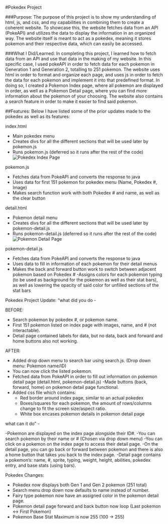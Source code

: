 #Pokedex Project

###Purpose:
The purpose of this project is to show my understanding of html, js, and css, and my capabilities in combining them to create a coherent website. To showcase this, the website fetches data from an API (PokeAPI) and utilizes the data to display the information in an organized way. The website itself is meant to act as a pokedex, meaning it stores pokemon and their respective data, which can easily be accessed.

###What I Did/Learned:
In completing this project, I learned how to fetch data from an API and use that data in the making of my website. In this specific case, I used pokeAPI in order to fetch data for each pokemon in Generation 1 and Generation 2, totalling to 251 pokemon. The website uses html in order to format and organize each page, and uses js in order to fetch the data for each pokemon and implement it into that predefined format. In doing so, I created a Pokemon Index page, where all pokemon are displayed in order, as well as a Pokemon Detail page, where you can find more information about the pokemon of your choosing. The website also contains a search feature in order to make it easier to find said pokemon.

##Features:
Below I have listed some of the prior updates made to the pokedex as well as its features:

index.html
- Main pokedex menu
- Creates divs for all the different sections that will be used later by pokemon.js
- Runs pokemon.js (deferred so it runs after the rest of the code)
![Pokedex Index Page](/assets/Index.PNG)

pokemon.js
- Fetches data from PokeAPI and converts the response to java
- Uses data for first 151 pokemon for pokedex menu (Name, Pokedex #, Image)
- Makes search function work with both Pokedex # and name, as well as the clear button




detail.html
- Pokemon detail menu 
- Creates divs for all the different sections that will be used later by pokemon-detail.js
- Runs pokemon-detail.js (deferred so it runs after the rest of the code)
![Pokemon Detail Page](/assets/Detail/PNG)

pokemon-detail.js
- Fetches data from PokeAPI and converts the response to java
- Uses data to fill in information of each pokemon for their detail menus
- Makes the back and forward button work to switch between adjacent pokemon based on Pokedex #
-Assigns colors for each pokemon typing (to be used as background for the pokemon as well as their stat bars), as well as lowering the opacity of said color for unfilled sections of the stat bars


Pokedex Project Update:
“what did you do -


BEFORE:
- Search pokemon by pokedex #, or pokemon name.
- First 151 pokemon listed on index page with images, name, and # (not interactable).
- Detail page contained labels for data, but no data, back and forward and home buttons also not working.

AFTER:
- Added drop down menu to search bar using search.js. (Drop down menu: Pokemon name/ID)
- You can now click the listed pokemon.
- Fetched data from PokeAPI in order to fill out information on pokemon detail page (detail.html, pokemon-detail.js)
-Made buttons (back, forward, home) on pokemon detail page functional.
- Added css file which contains: 
	- Red border around index page, similar to an actual pokedex
	- Boxes/squares for each pokemon, the amount of rows/columns change to fit the screen size/aspect ratio.
	- White box encases pokemon details in pokemon detail page

 what can it do” -

-Pokemon are displayed on the index page alongside their ID#.
-You can search pokemon by their name or # (Chosen via drop down menu) 
-You can click on a pokemon on the index page to access their detail page.
-On the detail page, you can go back or forward between pokemon and there is also a home button that takes you back to the index page.
-Detail page contains a pokemon’s: name, #, sprite, typing, weight, height, abilities, pokedex entry, and base stats (using bars).

Pokedex Changes:
- Pokedex now displays both Gen 1 and Gen 2 pokemon (251 total)
- Search menu drop down now defaults to name instead of number.
- Fairy type pokemon now have an assigned color in the pokemon detail page.
- Pokemon detail page forward and back button now loop (Last pokemon <-> First Pokemon)
- Pokemon Base Stat Maximum is now 255 (100 -> 255)
